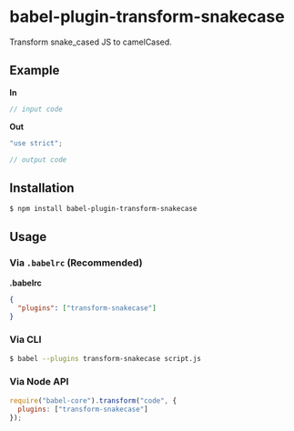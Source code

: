 # babel-plugin-transform-snakecase

Transform snake_cased JS to camelCased.

## Example

**In**

```js
// input code
```

**Out**

```js
"use strict";

// output code
```

## Installation

```sh
$ npm install babel-plugin-transform-snakecase
```

## Usage

### Via `.babelrc` (Recommended)

**.babelrc**

```json
{
  "plugins": ["transform-snakecase"]
}
```

### Via CLI

```sh
$ babel --plugins transform-snakecase script.js
```

### Via Node API

```javascript
require("babel-core").transform("code", {
  plugins: ["transform-snakecase"]
});
```
